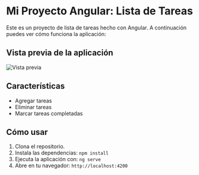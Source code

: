 # Mi Proyecto Angular: Lista de Tareas

Este es un proyecto de lista de tareas hecho con Angular. A continuación puedes ver cómo funciona la aplicación:

## Vista previa de la aplicación

![Vista previa](https://github.com/Deivincci/tareas_angular/raw/main/imagen1.png)

## Características

- Agregar tareas
- Eliminar tareas
- Marcar tareas completadas

## Cómo usar

1. Clona el repositorio.
2. Instala las dependencias: `npm install`
3. Ejecuta la aplicación con: `ng serve`
4. Abre en tu navegador: `http://localhost:4200`
